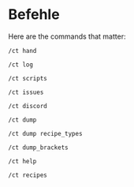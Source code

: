 # Befehle

Here are the commands that matter:
```plaintext
/ct hand
```
```plaintext
/ct log
```
```plaintext
/ct scripts
```
```plaintext
/ct issues
```
```plaintext
/ct discord
```
```plaintext
/ct dump
```
```plaintext
/ct dump recipe_types
```
```plaintext
/ct dump_brackets
```
```plaintext
/ct help
```
```plaintext
/ct recipes
```
